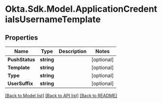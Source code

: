 # Okta.Sdk.Model.ApplicationCredentialsUsernameTemplate

## Properties

Name | Type | Description | Notes
------------ | ------------- | ------------- | -------------
**PushStatus** | **string** |  | [optional] 
**Template** | **string** |  | [optional] 
**Type** | **string** |  | [optional] 
**UserSuffix** | **string** |  | [optional] 

[[Back to Model list]](../README.md#documentation-for-models) [[Back to API list]](../README.md#documentation-for-api-endpoints) [[Back to README]](../README.md)

